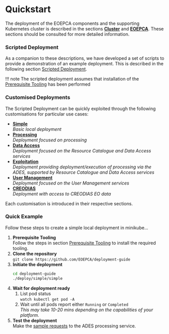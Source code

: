 # Quickstart

The deployment of the EOEPCA components and the supporting Kubernetes cluster is described in the sections [**Cluster**](../cluster/prerequisite-tooling.md) and [**EOEPCA**](../eoepca/persistence.md). These sections should be consulted for more detailed information.

### **Scripted Deployment**

As a companion to these descriptions, we have developed a set of scripts to provide a demonstration of an example deployment. This is described in the following section [Scripted Deployment](scripted-deployment.md).

!!! note
    The scripted deployment assumes that installation of the [Prerequisite Tooling](../cluster/prerequisite-tooling.md) has been performed

### **Customised Deployments**

The Scripted Deployment can be quickly exploited through the following customisations for particular use cases:

* **[Simple](simple-deployment.md)**<br>
  _Basic local deployment_
* **[Processing](processing-deployment.md)**<br>
  _Deployment focused on processing_
* **[Data Access](data-access-deployment.md)**<br>
  _Deployment focused on the Resource Catalogue and Data Access services_
* **[Exploitation](exploitation-deployment.md)**<br>
  _Deployment providing deployment/execution of processing via the ADES, supported by Resource Catalogue and Data Access services_
* **[User Management](userman-deployment.md)**<br>
  _Deployment focused on the User Management services_
* **[CREODIAS](creodias-deployment.md)**<br>
  _Deployment with access to CREODIAS EO data_

Each customisation is introduced in their respective sections.

### **Quick Example**

Follow these steps to create a simple local deployment in minikube...

1. **Prerequisite Tooling**<br>
   Follow the steps in section [Prerequisite Tooling](../cluster/prerequisite-tooling.md) to install the required tooling.
2. **Clone the repository**<br>
   `git clone https://github.com/EOEPCA/deployment-guide`
3. **Initiate the deployment**<br>
   ```bash
   cd deployment-guide
   ./deploy/simple/simple
   ```
4. **Wait for deployment ready**<br>
     1. List pod status<br>
        `watch kubectl get pod -A`<br>
     1. Wait until all pods report either `Running` or `Completed`<br>
        _This may take 10-20 mins depending on the capabilities of your platform._
5. **Test the deployment**<br>
   Make the [sample requests](./processing-deployment.md#example-requests-snuggs-application) to the ADES processing service.
